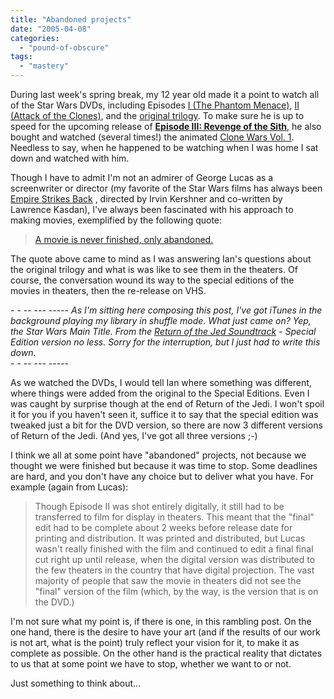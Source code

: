 ```yaml
---
title: "Abandoned projects"
date: "2005-04-08"
categories: 
  - "pound-of-obscure"
tags: 
  - "mastery"
---
```


During last week's spring break, my 12 year old made it a point to watch all of the Star Wars DVDs, including Episodes [I (The Phantom Menace)](http://www.amazon.com/exec/obidos/ASIN/B00003CX5P/gbrettmiller-20), [II (Attack of the Clones)](http://www.amazon.com/exec/obidos/ASIN/B00006HBUJ/gbrettmiller-20), and the [original trilogy](http://www.amazon.com/exec/obidos/ASIN/B00003CXCT/gbrettmiller-20). To make sure he is up to speed for the upcoming release of **[Episode III: Revenge of the Sith](http://www.google.com/search?client=safari&rls=en&q=revenge+of+the+sith&ie=UTF-8&oe=UTF-8)**, he also bought and watched (several times!) the animated [Clone Wars Vol. 1](http://www.amazon.com/exec/obidos/ASIN/B0006Z2LMO/gbrettmiller-20). Needless to say, when he happened to be watching when I was home I sat down and watched with him.  
  
Though I have to admit I'm not an admirer of George Lucas as a screenwriter or director (my favorite of the Star Wars films has always been [Empire Strikes Back](http://www.amazon.com/exec/obidos/ASIN/B0006VIXGQ/gbrettmiller-20) , directed by Irvin Kershner and co-written by Lawrence Kasdan), I've always been fascinated with his approach to making movies, exemplified by the following quote:

> [A movie is never finished, only abandoned.](http://www.google.com/search?hl=en&lr=&safe=off&client=safari&rls=en&q=%22A+movie+is+never+finished%2C+only+abandoned%22&btnG=Search)

The quote above came to mind as I was answering Ian's questions about the original trilogy and what is was like to see them in the theaters. Of course, the conversation wound its way to the special editions of the movies in theaters, then the re-release on VHS.  
  
\- - -- --- ----- 
_As I'm sitting here composing this post, I've got iTunes in the background playing my library in shuffle mode. What just came on? Yep, the Star Wars Main Title. From the [Return of the Jed Soundtrack](http://www.amazon.com/exec/obidos/ASIN/B000003G91/gbrettmiller-20) - Special Edition version no less. Sorry for the interruption, but I just had to write this down._  
\- - -- --- ----- 
  
As we watched the DVDs, I would tell Ian where something was different, where things were added from the original to the Special Editions. Even I was caught by surprise though at the end of Return of the Jedi. I won't spoil it for you if you haven't seen it, suffice it to say that the special edition was tweaked just a bit for the DVD version, so there are now 3 different versions of Return of the Jedi. (And yes, I've got all three versions ;-)  
  
I think we all at some point have "abandoned" projects, not because we thought we were finished but because it was time to stop. Some deadlines are hard, and you don't have any choice but to deliver what you have. For example (again from Lucas):

> Though Episode II was shot entirely digitally, it still had to be transferred to film for display in theaters. This meant that the "final" edit had to be complete about 2 weeks before release date for printing and distribution. It was printed and distributed, but Lucas wasn't really finished with the film and continued to edit a final final cut right up until release, when the digital version was distributed to the few theaters in the country that have digital projection. The vast majority of people that saw the movie in theaters did not see the "final" version of the film (which, by the way, is the version that is on the DVD.)

I'm not sure what my point is, if there is one, in this rambling post. On the one hand, there is the desire to have your art (and if the results of our work is not art, what is the point) truly reflect your vision for it, to make it as complete as possible. On the other hand is the practical reality that dictates to us that at some point we have to stop, whether we want to or not.  
  
Just something to think about...
